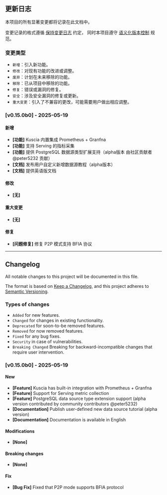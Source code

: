 ## 更新日志

本项目的所有显著变更都将记录在此文档中。

变更记录的格式遵循 [保持变更日志](https://keepachangelog.com/zh-CN/1.0.0/) 约定，
同时本项目遵守 [语义化版本控制](https://semver.org/lang/zh-CN/spec/v2.0.0.html) 规范。

### 变更类型

- `新增`：引入新功能。
- `修改`：对现有功能的改进或调整。
- `废弃`：计划在未来移除的功能。
- `移除`：已从项目中移除的功能。
- `修复`：错误或漏洞的修复。
- `安全`：涉及安全漏洞的修复或更新。
- `重大变更`：引入了不兼容的更改，可能需要用户做出相应调整。

### [v0.15.0b0] - 2025-05-19

#### 新增

- **[功能]** Kuscia 内置集成 Prometheus + Granfna
- **[功能]** 支持 Serving 的指标采集
- **[功能]** 提供 PostgreSQL 数据源类型扩展支持（alpha版本 由社区贡献者 @peter5232 贡献）
- **[文档]** 发布用户自定义新增数据源教程（alpha版本）
- **[文档]** 提供英语版文档

#### 修改

- **[无]**

#### 重大变更

- **[无]**

#### 修复

- **[问题修复]** 修复 P2P 模式支持 BFIA 协议

---

## Changelog

All notable changes to this project will be documented in this file.

The format is based on [Keep a Changelog](https://keepachangelog.com/en/1.0.0/),
and this project adheres to [Semantic Versioning](https://semver.org/spec/v2.0.0.html).

### Types of changes

- `Added` for new features.
- `Changed` for changes in existing functionality.
- `Deprecated` for soon-to-be removed features.
- `Removed` for now removed features.
- `Fixed` for any bug fixes.
- `Security` in case of vulnerabilities.
- `Breaking Changed` Breaking for backward-incompatible changes that require user intervention.

### [v0.15.0b0] - 2025-05-19

#### New

- **[Feature]** Kuscia has built-in integration with Prometheus + Granfna
- **[Feature]** Support for Serving metric collection
- **[Feature]** PostgreSQL data source type extension support (alpha version contributed by community contributors @peter5232)
- **[Documentation]** Publish user-defined new data source tutorial (alpha version)
- **[Documentation]** Documentation is available in English

#### Modifications

- **[None]**

#### Breaking changes

- **[None]**

#### Fix

- **[Bug Fix]** Fixed that P2P mode supports BFIA protocol
